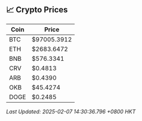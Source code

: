 ## 📈 Crypto Prices

| Coin | Price |
| ---- | ----- |
| BTC | $97005.3912 |
| ETH | $2683.6472 |
| BNB | $576.3341 |
| CRV | $0.4813 |
| ARB | $0.4390 |
| OKB | $45.4274 |
| DOGE | $0.2485 |

_Last Updated: 2025-02-07 14:30:36.796 +0800 HKT_